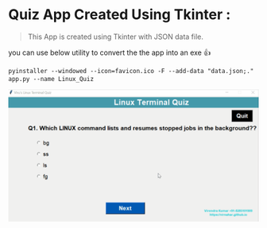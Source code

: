 # Quiz App Created Using Tkinter : 
> This App is created using Tkinter with JSON data file.

you can use below utility to convert the the app into an exe :+1: 
```
pyinstaller --windowed --icon=favicon.ico -F --add-data "data.json;." app.py --name Linux_Quiz
```

![alt text](https://github.com/virnahar/Python/blob/main/Quiz%20App%20With%20Tkinter/Quiz.gif "Quiz App")
